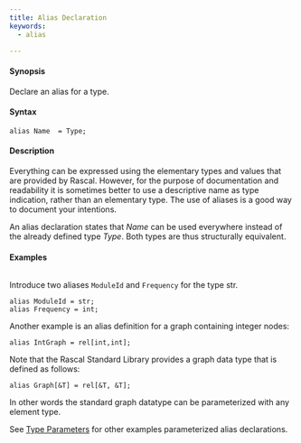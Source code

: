 ```yaml
---
title: Alias Declaration
keywords:
  - alias

---
```


#### Synopsis

Declare an alias for a type.

#### Syntax

`alias Name  = Type;`

#### Description

Everything can be expressed using the elementary types and values that are provided by Rascal. 
However, for the purpose of documentation and readability it is sometimes better to use a descriptive name as type indication, rather than an elementary type.  The use of aliases is a good way to document your intentions. 

An alias declaration states that _Name_ can be used everywhere instead of the already defined type _Type_. 
Both types are thus structurally equivalent. 

#### Examples


```rascal-shell 
```
Introduce two aliases `ModuleId` and `Frequency` for the type str.
```rascal,continue
alias ModuleId = str;
alias Frequency = int;
```
Another example is an alias definition for a graph containing integer nodes:
```rascal,continue
alias IntGraph = rel[int,int];
```
Note that the Rascal Standard Library provides a graph data type that is defined as follows:
```rascal,continue
alias Graph[&T] = rel[&T, &T];
```
In other words the standard graph datatype can be parameterized with any element type.

See [Type Parameters](../../../Rascal/Declarations/StaticTyping/TypeParameters/) for other examples parameterized alias declarations.


